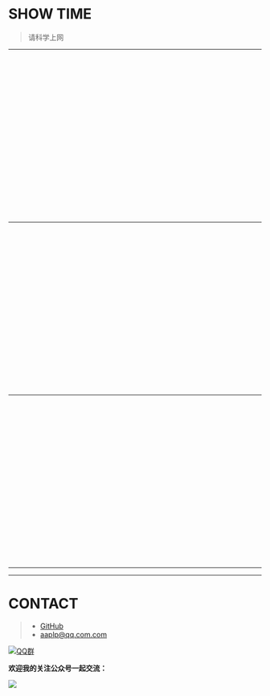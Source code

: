 # SHOW TIME

> 请科学上网

---

<iframe width="560" height="315" src="" frameborder="0" allowfullscreen></iframe>


---
<iframe width="560" height="315" src="" frameborder="0" allowfullscreen></iframe>

---

<iframe width="560" height="315" src="" frameborder="0" allowfullscreen></iframe>

---




----------
# CONTACT
> - [GitHub](https://github.com/mistyle "github")
> - [aaplp@qq.com.com](mailto:aaplp@qq.com)

[![QQ群](https://img.shields.io/badge/QQ%E7%BE%A4-787381170-yellowgreen.svg)](https://jq.qq.com/?_wv=1027&k=5HPYvQk)


**欢迎我的关注公众号一起交流：**

![](https://mistyle.top/images/wechat-qcode.jpg)

